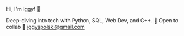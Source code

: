 Hi, I'm Iggy! 🌊 

Deep-diving into tech with Python, SQL, Web Dev, and C++.
🤿 Open to collab 
📧  iggyspolski@gmail.com
